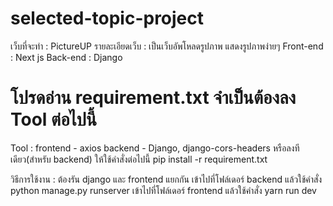 # selected-topic-project
เว็บที่จะทำ : PictureUP 
รายละเอียดเว็บ : เป็นเว็บอัพโหลดรูปภาพ แสดงรูปภาพง่ายๆ
Front-end : Next js
Back-end : Django
# โปรดอ่าน requirement.txt จำเป็นต้องลง Tool ต่อไปนี้ 
Tool :  frontend - axios
	    backend - Django, django-cors-headers
	    หรือลงทีเดียว(สำหรับ backend) ให้ใช้คำสั่งต่อไปนี้
		pip install -r requirement.txt

วิธีการใช้งาน : ต้องรัน django และ frontend แยกกัน
	เข้าไปที่โฟล์เดอร์ backend แล้วใช้คำสั่ง python manage.py runserver
	เข้าไปที่โฟล์เดอร์ frontend แล้วใช้คำสั่ง yarn run dev
